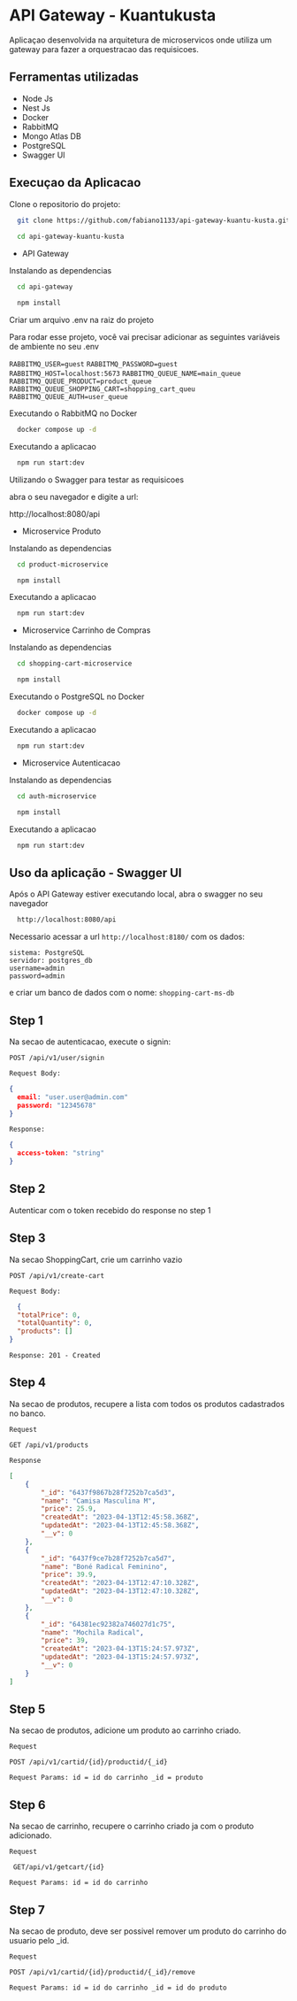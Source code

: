 
# API Gateway - Kuantukusta

Aplicaçao desenvolvida na arquitetura de microservicos onde utiliza um gateway para fazer a orquestracao das requisicoes.


## Ferramentas utilizadas

* Node Js
* Nest Js
* Docker
* RabbitMQ
* Mongo Atlas DB
* PostgreSQL
* Swagger UI
## Execuçao da Aplicacao

Clone o repositorio do projeto:

```bash
  git clone https://github.com/fabiano1133/api-gateway-kuantu-kusta.git
  
  cd api-gateway-kuantu-kusta
```

* API Gateway

Instalando as dependencias
```bash
  cd api-gateway

  npm install

```

Criar um arquivo .env na raiz do projeto

Para rodar esse projeto, você vai precisar adicionar as seguintes variáveis de ambiente no seu .env

`RABBITMQ_USER=guest`
`RABBITMQ_PASSWORD=guest`
`RABBITMQ_HOST=localhost:5673`
`RABBITMQ_QUEUE_NAME=main_queue`
`RABBITMQ_QUEUE_PRODUCT=product_queue`
`RABBITMQ_QUEUE_SHOPPING_CART=shopping_cart_queu`
`RABBITMQ_QUEUE_AUTH=user_queue`

Executando o RabbitMQ no Docker
```bash
  docker compose up -d
```

Executando a aplicacao
```bash
  npm run start:dev
```

Utilizando o Swagger para testar as requisicoes

abra o seu navegador e digite a url:

http://localhost:8080/api
* Microservice Produto

Instalando as dependencias
```bash
  cd product-microservice

  npm install

```

Executando a aplicacao
```bash
  npm run start:dev
```

* Microservice Carrinho de Compras

Instalando as dependencias
```bash
  cd shopping-cart-microservice

  npm install

```

Executando o PostgreSQL no Docker
```bash
  docker compose up -d
```

Executando a aplicacao
```bash
  npm run start:dev
```
* Microservice Autenticacao

Instalando as dependencias
```bash
  cd auth-microservice

  npm install

```

Executando a aplicacao
```bash
  npm run start:dev
```

## Uso da aplicação - Swagger UI
Após o API Gateway estiver executando local, abra o swagger no seu navegador

```bash
  http://localhost:8080/api
```

Necessario acessar a url ```http://localhost:8180/```
com os dados: 
```
sistema: PostgreSQL
servidor: postgres_db
username=admin
password=admin
```
e criar um banco de dados com o nome: ```shopping-cart-ms-db```

## Step 1

Na secao de autenticacao, execute o signin:

`POST /api/v1/user/signin`

```Request Body: ```
```json
{
  email: "user.user@admin.com"
  password: "12345678"
}
```

```Response: ```
```json
{
  access-token: "string"
}
```

## Step 2

Autenticar com o token recebido do response no step 1

## Step 3

Na secao ShoppingCart, crie um carrinho vazio

`POST /api/v1/create-cart`

```Request Body: ```
```json
  {
  "totalPrice": 0,
  "totalQuantity": 0,
  "products": []
}
```

```Response: 201 - Created```

## Step 4

Na secao de produtos, recupere a lista com todos os produtos cadastrados no banco.

```Request```

```GET /api/v1/products```

```Response```

```json
[
	{
		"_id": "6437f9867b28f7252b7ca5d3",
		"name": "Camisa Masculina M",
		"price": 25.9,
		"createdAt": "2023-04-13T12:45:58.368Z",
		"updatedAt": "2023-04-13T12:45:58.368Z",
		"__v": 0
	},
	{
		"_id": "6437f9ce7b28f7252b7ca5d7",
		"name": "Boné Radical Feminino",
		"price": 39.9,
		"createdAt": "2023-04-13T12:47:10.328Z",
		"updatedAt": "2023-04-13T12:47:10.328Z",
		"__v": 0
	},
	{
		"_id": "64381ec92382a746027d1c75",
		"name": "Mochila Radical",
		"price": 39,
		"createdAt": "2023-04-13T15:24:57.973Z",
		"updatedAt": "2023-04-13T15:24:57.973Z",
		"__v": 0
	}
]
```

## Step 5

Na secao de produtos, adicione um produto ao carrinho criado.

```Request```

```POST /api/v1/cartid/{id}/productid/{_id}```

```Request Params: id = id do carrinho _id = produto```

## Step 6

Na secao de carrinho, recupere o carrinho criado ja com o produto adicionado.

```Request```

``` GET/api/v1/getcart/{id}```

```Request Params: id = id do carrinho```

## Step 7

Na secao de produto, deve ser possivel remover um produto do carrinho do usuario pelo _id.

```Request```

```POST /api/v1/cartid/{id}/productid/{_id}/remove```

```Request Params: id = id do carrinho _id = id do produto```





